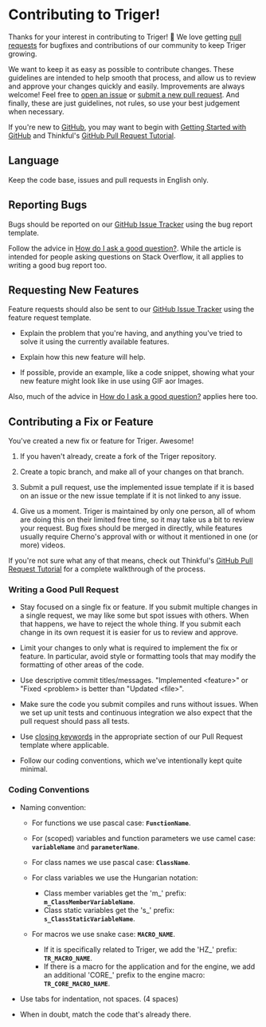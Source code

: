 # Contributing to Triger!

Thanks for your interest in contributing to Triger! :tada: We love getting [pull requests](https://www.quora.com/GitHub-What-is-a-pull-request) for bugfixes and contributions of our community to keep Triger growing.

We want to keep it as easy as possible to contribute changes. These guidelines are intended to help smooth that process, and allow us to review and approve your changes quickly and easily. Improvements are always welcome! Feel free to [open an issue][issue-tracker] or [submit a new pull request][submit-pr]. And finally, these are just guidelines, not rules, so use your best judgement when necessary.

If you're new to [GitHub][github], you may want to begin with [Getting Started with GitHub](https://help.github.com/en/categories/getting-started-with-github) and Thinkful's [GitHub Pull Request Tutorial](https://www.thinkful.com/learn/github-pull-request-tutorial/).

## Language

Keep the code base, issues and pull requests in English only.

## Reporting Bugs

Bugs should be reported on our [GitHub Issue Tracker][issue-tracker] using the bug report template.

Follow the advice in [How do I ask a good question?][how-to-ask]. While the article is intended for people asking questions on Stack Overflow, it all applies to writing a good bug report too.

## Requesting New Features

Feature requests should also be sent to our [GitHub Issue Tracker][issue-tracker] using the feature request template.

- Explain the problem that you're having, and anything you've tried to solve it using the currently available features.

- Explain how this new feature will help.

- If possible, provide an example, like a code snippet, showing what your new feature might look like in use using GIF aor Images.

Also, much of the advice in [How do I ask a good question?][how-to-ask] applies here too.

## Contributing a Fix or Feature

You've created a new fix or feature for Triger. Awesome!

1. If you haven't already, create a fork of the Triger repository.

2. Create a topic branch, and make all of your changes on that branch.

3. Submit a pull request, use the implemented issue template if it is based on an issue or the new issue template if it is not linked to any issue.

4. Give us a moment. Triger is maintained by only one person, all of whom are doing this on their limited free time, so it may take us a bit to review your request. Bug fixes should be merged in directly, while features usually require Cherno's approval with or without it mentioned in one (or more) videos.

If you're not sure what any of that means, check out Thinkful's [GitHub Pull Request Tutorial][thinkful-pr-tutorial] for a complete walkthrough of the process.

### Writing a Good Pull Request

- Stay focused on a single fix or feature. If you submit multiple changes in a single request, we may like some but spot issues with others. When that happens, we have to reject the whole thing. If you submit each change in its own request it is easier for us to review and approve.

- Limit your changes to only what is required to implement the fix or feature. In particular, avoid style or formatting tools that may modify the formatting of other areas of the code.

- Use descriptive commit titles/messages. "Implemented \<feature\>" or "Fixed \<problem\> is better than "Updated \<file\>".

- Make sure the code you submit compiles and runs without issues. When we set up unit tests and continuous integration we also expect that the pull request should pass all tests.

- Use [closing keywords][github-help-closing-keywords] in the appropriate section of our Pull Request template where applicable.

- Follow our coding conventions, which we've intentionally kept quite minimal.

### Coding Conventions

- Naming convention:

  - For functions we use pascal case: **`FunctionName`**.
  - For (scoped) variables and function parameters we use camel case: **`variableName`** and **`parameterName`**.

  - For class names we use pascal case: **`ClassName`**.

  - For class variables we use the Hungarian notation:

    - Class member variables get the 'm\_' prefix: **`m_ClassMemberVariableName`**.
    - Class static variables get the 's\_' prefix: **`s_ClassStaticVariableName`**.

  - For macros we use snake case: **`MACRO_NAME`**.
    - If it is specifically related to Triger, we add the 'HZ\_' prefix: **`TR_MACRO_NAME`**.
    - If there is a macro for the application and for the engine, we add an additional 'CORE\_' prefix to the engine macro: **`TR_CORE_MACRO_NAME`**.

- Use tabs for indentation, not spaces. (4 spaces)

- When in doubt, match the code that's already there.

[github]: https://github.com
[how-to-ask]: https://stackoverflow.com/help/how-to-ask
[issue-tracker]: https://github.com/AzadKshitij/Triger/issues
[submit-pr]: https://github.com/AzadKshitij/Triger/pulls
[thinkful-pr-tutorial]: https://www.thinkful.com/learn/github-pull-request-tutorial/
[github-help-closing-keywords]: https://help.github.com/en/articles/closing-issues-using-keywords
